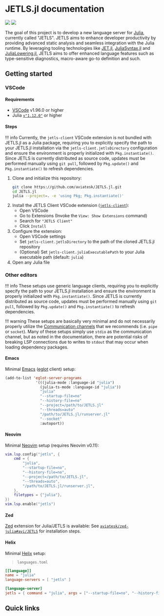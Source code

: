 # JETLS.jl documentation

[![](https://github.com/aviatesk/JETLS.jl/actions/workflows/ci.yml/badge.svg)](https://github.com/aviatesk/JETLS.jl/actions/workflows/ci.yml)
[![](https://codecov.io/gh/aviatesk/JETLS.jl/branch/master/graph/badge.svg)](https://codecov.io/gh/aviatesk/JETLS.jl)

The goal of this project is to develop a new language server for
[Julia](https://julialang.org/), currently called "JETLS".
JETLS aims to enhance developer productivity by providing advanced static
analysis and seamless integration with the Julia runtime.
By leveraging tooling technologies like
[JET.jl](https://github.com/aviatesk/JET.jl),
[JuliaSyntax.jl](https://github.com/JuliaLang/JuliaSyntax.jl) and
[JuliaLowering.jl](https://github.com/c42f/JuliaLowering.jl),
JETLS aims to offer enhanced language features such as type-sensitive
diagnostics, macro-aware go-to definition and such.

## Getting started

### VSCode

#### Requirements

- [VSCode](https://code.visualstudio.com/) v1.96.0 or higher
- Julia [`v"1.12.0"`](https://julialang.org/downloads/#current_stable_release)
  or higher

#### Steps

!!! info
    Currently, the `jetls-client` VSCode extension is not bundled with JETLS.jl
    as a Julia package, requiring you to explicitly specify the path to your
    JETLS.jl installation via the `jetls-client.jetlsDirectory` configuration
    and ensure the environment is properly initialized with `Pkg.instantiate()`.
    Since JETLS is currently distributed as source code, updates must be
    performed manually using `git pull`, followed by `Pkg.update()` and
    `Pkg.instantiate()` to refresh dependencies.

1. Clone and initialize this repository:
   ```bash
   git clone https://github.com/aviatesk/JETLS.jl.git
   cd JETLS.jl
   julia --project=. -e 'using Pkg; Pkg.instantiate()'
   ```
2. Install the JETLS Client VSCode extension ([`jetls-client`](https://marketplace.visualstudio.com/items?itemName=aviatesk.jetls-client)):
   - Open VSCode
   - Go to Extensions (Invoke the `View: Show Extensions` command)
   - Search for `"JETLS Client"`
   - Click `Install`
3. Configure the extension:
   - Open VSCode settings
   - Set `jetls-client.jetlsDirectory` to the path of the cloned JETLS.jl
     repository
   - (Optional) Set `jetls-client.juliaExecutablePath` to your Julia executable
     path (default: `julia`)
4. Open any Julia file

### Other editors

!!! info
    These setups use generic language clients, requiring you to explicitly
    specify the path to your JETLS.jl installation and ensure the environment
    is properly initialized with `Pkg.instantiate()`. Since JETLS is currently
    distributed as source code, updates must be performed manually using
    `git pull`, followed by `Pkg.update()` and `Pkg.instantiate()` to refresh
    dependencies.

!!! warning
    These setups are basically very minimal and do not necessarily properly
    utilize the [Communication channels](@ref) that we recommends (i.e. `pipe` or `socket`).
    Many of these setups simply use `stdio` as the communication channel, but
    as noted in the documentation, there are potential risks of breaking LSP
    connections due to writes to `stdout` that may occur when loading dependency
    packages.

#### Emacs

Minimal [Emacs](https://www.gnu.org/software/emacs/)
([eglot](https://github.com/joaotavora/eglot) client) setup:

```lisp
(add-to-list 'eglot-server-programs
              '(((julia-mode :language-id "julia")
                (julia-ts-mode :language-id "julia"))
                "julia"
                "--startup-file=no"
                "--history-file=no"
                "--project=/path/to/JETLS.jl"
                "--threads=auto"
                "/path/to/JETLS.jl/runserver.jl"
                "--socket"
                :autoport))
```

#### Neovim

Minimal [Neovim](https://neovim.io/) setup (requires Neovim v0.11):

```lua
vim.lsp.config("jetls", {
    cmd = {
        "julia",
        "--startup-file=no",
        "--history-file=no",
        "--project=/path/to/JETLS.jl",
        "--threads=auto",
        "/path/to/JETLS.jl/runserver.jl",
    },
    filetypes = {"julia"},
})
vim.lsp.enable("jetls")
```

#### Zed

[Zed](https://zed.dev/) extension for Julia/JETLS is available:
See [`aviatesk/zed-julia#avi/JETLS`](https://github.com/aviatesk/zed-julia/tree/avi/JETLS)
for installation steps.

#### Helix

Minimal [Helix](https://helix-editor.com/) setup:

> `languages.toml`
```toml
[[language]]
name = "julia"
language-servers = [ "jetls" ]

[language-server]
jetls = { command = "julia", args = ["--startup-file=no", "--history-file=no", "--project=/path/to/JETLS.jl", "--threads=auto", "/path/to/JETLS.jl/runserver.jl"] }
```

## Quick links

```@contents
```
